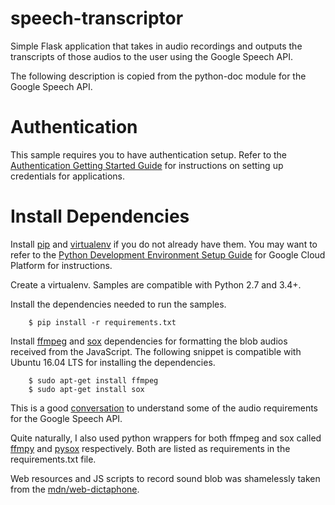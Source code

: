 # speech-transcriptor 
Simple Flask application that takes in audio recordings and outputs the transcripts of those audios to the user using the Google Speech API.

The following description is copied from the python-doc module for the Google Speech API. 

# Authentication

This sample requires you to have authentication setup. Refer to the
[Authentication Getting Started Guide]( https://cloud.google.com/docs/authentication/getting-started) for instructions on setting up credentials for applications.

# Install Dependencies

Install [pip](https://pip.pypa.io/) and [virtualenv](https://virtualenv.pypa.io/) if you do not already have them. You may want to refer to the [Python Development Environment Setup Guide](https://cloud.google.com/python/setup) for Google Cloud Platform for instructions.

Create a virtualenv. Samples are compatible with Python 2.7 and 3.4+.

        
Install the dependencies needed to run the samples.

        $ pip install -r requirements.txt


Install [ffmpeg](https://ffmpeg.org/ffmpeg.html/) and [sox](http://sox.sourceforge.net/) dependencies for formatting the blob audios received from the JavaScript. The following snippet is compatible with Ubuntu 16.04 LTS for installing the dependencies. 

        $ sudo apt-get install ffmpeg
        $ sudo apt-get install sox

This is a good [conversation](https://groups.google.com/forum/#!topic/cloud-speech-discuss/tbQHoaTTNH8) to understand some of the audio requirements for the Google Speech API. 

Quite naturally, I also used python wrappers for both ffmpeg and sox called [ffmpy](https://pypi.python.org/pypi/ffmpy) and [pysox](https://github.com/rabitt/pysox) respectively. Both are listed as requirements in the requirements.txt file.


Web resources and JS scripts to record sound blob was shamelessly taken from the [mdn/web-dictaphone](https://github.com/mdn/web-dictaphone).
